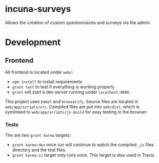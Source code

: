 # incuna-surveys
Allows the creation of custom questionnaires and surveys via the admin.

# Development

## Frontend

All frontend is located under `web/`:
 
* `npm install` to install requirements
* `grunt test` to test if everything is working properly
* `grunt` will start a dev server running under `localhost:9000`.

This project uses `babel` and `browserify`. Source files are located in `web/app/scripts/src`. Compiled files are put into `web/dist`, which is symlinked to `web/app/scripts/js-build` for easy testing in the browser.

### Tests

The are two `grunt karma` targets:
* `grunt karma:dev` once run will continue to watch the compiled `.js` files directory and the test files.
* `grunt karma:ci` target only runs once. This target is also used in Travis
